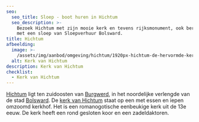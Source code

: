 ```yaml
---
seo:
  seo_title: Sloep - boot huren in Hichtum
  seo_description: >-
    Bezoek Hichtum met zijn mooie kerk en tevens rijksmonument, ook bereikbaar
    met een sloep van Sloepverhuur Bolsward.
title: Hichtum
afbeelding:
  image: >-
    /assets/img/aanbod/omgeving/hichtum/1920px-hichtum-de-hervormde-kerk-rm39349-foto10-2017-06-18-12-51.jpg
  alt: Kerk van Hichtum
description: Kerk van Hichtum
checklist:
  - Kerk van Hichtum
---
```


<a target="_blank" rel="noopener" href="https://nl.wikipedia.org/wiki/Hichtum">Hichtum</a> ligt ten zuidoosten van&nbsp;<a target="_blank" rel="noopener" href="https://nl.wikipedia.org/wiki/Burgwerd">Burgwerd</a>, in het noordelijke verlengde van de stad&nbsp;<a target="_blank" rel="noopener" href="https://nl.wikipedia.org/wiki/Bolsward">Bolsward</a>. De&nbsp;<a target="_blank" rel="noopener" href="https://www.pgbhh.nl/kerken/hichtum/geschiedenis-hichtum">kerk van Hichtum</a>&nbsp;staat op een met essen en iepen omzoomd kerkhof. Het is een romanogotische eenbeukige kerk uit de 13e eeuw. De kerk heeft een rond gesloten koor en een zadeldaktoren.&nbsp;
